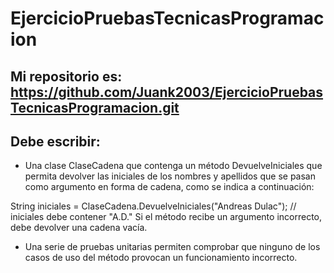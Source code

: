 # EjercicioPruebasTecnicasProgramacion
## Mi repositorio es: https://github.com/Juank2003/EjercicioPruebasTecnicasProgramacion.git

## Debe escribir:

- Una clase ClaseCadena que contenga un método DevuelveIniciales que permita devolver las iniciales de los nombres y apellidos que se pasan como argumento en forma de cadena, como se indica a continuación:

String iniciales = ClaseCadena.DevuelveIniciales("Andreas Dulac"); 
// iniciales debe contener "A.D." 
Si el método recibe un argumento incorrecto, debe devolver una cadena vacía.

- Una serie de pruebas unitarias permiten comprobar que ninguno de los casos de uso del método provocan un funcionamiento incorrecto.
